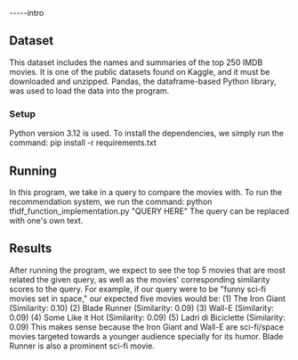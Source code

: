 -----intro

## Dataset
This dataset includes the names and summaries of the top 250 IMDB movies. It is one of the public datasets found on Kaggle, and it must be downloaded and unzipped. Pandas, the dataframe-based Python library, was used to load the data into the program. 

### Setup
Python version 3.12 is used. To install the dependencies, we simply run the command:
pip install -r requirements.txt

## Running
In this program, we take in a query to compare the movies with. To run the recommendation system, we run the command:
python tfidf_function_implementation.py "QUERY HERE"
The query can be replaced with one's own text.

## Results
After running the program, we expect to see the top 5 movies that are most related the given query, as well as the movies' corresponding similarity scores to the query. For example, if our query were to be "funny sci-fi movies set in space," our expected five movies would be:
(1) The Iron Giant       (Similarity: 0.10)
(2) Blade Runner         (Similarity: 0.09)
(3) Wall-E               (Similarity: 0.09)
(4) Some Like it Hot     (Similarity: 0.09)
(5) Ladri di Biciclette  (Similarity: 0.09)
This makes sense because the Iron Giant and Wall-E are sci-fi/space movies targeted towards a younger audience specially for its humor. Blade Runner is also a prominent sci-fi movie.
